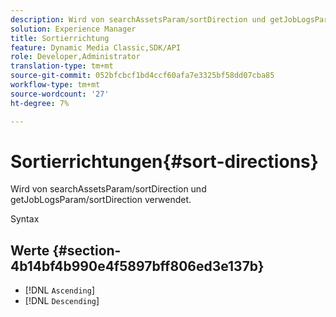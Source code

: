 ```yaml
---
description: Wird von searchAssetsParam/sortDirection und getJobLogsParam/sortDirection verwendet.
solution: Experience Manager
title: Sortierrichtung
feature: Dynamic Media Classic,SDK/API
role: Developer,Administrator
translation-type: tm+mt
source-git-commit: 052bfcbcf1bd4ccf60afa7e3325bf58dd07cba85
workflow-type: tm+mt
source-wordcount: '27'
ht-degree: 7%

---
```



# Sortierrichtungen{#sort-directions}

Wird von searchAssetsParam/sortDirection und getJobLogsParam/sortDirection verwendet.

Syntax

## Werte {#section-4b14bf4b990e4f5897bff806ed3e137b}

* [!DNL `Ascending`]
* [!DNL `Descending`]

